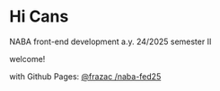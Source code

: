 # Hi Cans
 
NABA
front-end development
a.y. 24/2025
semester II

welcome!

with Github Pages: [@frazac /naba-fed25](https://github.com/cansineceertann/NABA-fed25-Cansin)